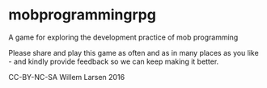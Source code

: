 # mobprogrammingrpg
A game for exploring the development practice of mob programming

Please share and play this game as often and as in many places as you like - and kindly provide feedback so we can keep making it better.

CC-BY-NC-SA Willem Larsen 2016
